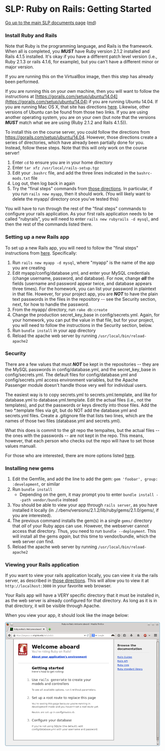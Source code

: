 SLP: Ruby on Rails: Getting Started
===================================

[Go up to the main SLP documents page](index.html) ([md](index.md))

### Install Ruby and Rails

Note that Ruby is the programming language, and Rails is the framework.  When all is completed, you ***MUST*** have Ruby version 2.1.2 installed and Rails 4.1.5 installed.  It's okay if you have a different patch level version (i.e., Ruby 2.1.3 or rails 4.1.6, for example), but you can't have a different minor or major version.

If you are running this on the VirtualBox image, then this step has already been performed.

If you are running this on your *own* machine, then you will want to follow the instructions at [https://gorails.com/setup/ubuntu/14.04](https://gorails.com/setup/ubuntu/14.04) if you are running Ubuntu 14.04.  If you are running Mac OS X, that site has directions [here](https://gorails.com/setup/osx).  Likewise, other versions of Ubuntu can be found from those two links.  If you are using another operating system, you are on your own (but note that the versions ***MUST*** match what we are using (Ruby 2.1.2 and Rails 4.1.5)).

To install this on the course server, you could follow the directions from https://gorails.com/setup/ubuntu/14.04.  However, those directions create a series of directories, which have already been partially done for you.  Instead, follow these steps.  Note that this will only work on the course server!

1. Enter `cd` to ensure you are in your home directory
2. Enter `tar xfz /usr/local/rails-setup.tgz`
3. Edit your `.bashrc` file, and add the three lines indicated in the `bashrc-mods.txt` file
4. Log out, then log back in again
5. Try the "final steps" commands from [those directions](https://gorails.com/setup/ubuntu/14.04).  In particular, if you run `rails new myapp`, then it should work.  (You will likely want to delete the myapp/ directory once you've tested this)

You will have to run through the rest of the "final steps" commands to configure your rails application.  As your first rails application needs to be called "rubyrails", you will need to enter `rails new rubyrails -d mysql`, and then the rest of the commands listed there.

### Setting up a new Rails app

To set up a new Rails app, you will need to follow the "final steps" instructions from [here](https://gorails.com/setup/ubuntu/14.04).  Specifically:

1. Run `rails new myapp -d mysql`, where "myapp" is the name of the app you are creating
2. Edit myapp/config/database.yml, and enter your MySQL credentials (change username, password, and database).  For now, change ***all*** the fields (username and password appear twice, and database appears three times).  For the homework, you can list your password in plaintext in that file.  However, for your project app, you are ***NOT*** to have the plain text passwords in the files in the repository -- see the Security section, next, for how to handle the password.
3. From the myapp/ directory, run `rake db:create`
4. Change the production secret\_key\_base in config/secrets.yml.  Again, for your homework, you can put the value in that file, but for your project, you will need to follow the instructions in the Security section, below.
5. Run `bundle install` in your app directory
6. Reload the apache web server by running `/usr/local/bin/reload-apache2`

### Security

There are a few values that must ***NOT*** be kept in the repositories -- they are the MySQL passwords in config/database.yml, and the secret\_key\_base in config/secrets.yml.  The default files for config/database.yml and config/secrets.yml access environment variables, but the Apache Passenger module doesn't handle those very well for individual users.

The easiest way is to copy secrets.yml to secrets.yml.template, and like for database.yml to database.yml.template.  Edit the actual files (i.e., not the templates), and put the passwords or keys directly into those files.  Add the two *.template files via git, but do NOT add the database.yml and secrets.yml files.  Create a .gitignore file that lists two lines, which are the names of those two files (database.yml and secrets.yml).

What this does is commit to the git repo the tempaltes, but the actual files -- the ones with the passwords -- are not kept in the repo.  This means, however, that each person who checks out the repo will have to set those values manuall.

For those who are interested, there are more options listed [here](http://railsapps.github.io/rails-environment-variables.html).


### Installing new gems

1. Edit the Gemfile, and add the line to add the gem: `gem 'foobar', group: :development`, or similar
2. Run `bundle install`
    - Depending on the gem, it may prompt you to enter `bundle install --path vendor/bundle` instead
3. You should be able to view your app through `rails server`, as you have installed it locally (in ./.rbenv/versions/2.1.2/lib/ruby/gems/2.1.0/gems/, if you are interested).
4. The previous command installs the gem(s) in a single `gems/` directory that *all* of your Ruby apps can use.  However, the webserver cannot access that directory.  Thus, you need to run `bundle --deployment`.  This will install all the gems *again*, but this time to vendor/bundle, which the web server *can* find.
4. Reload the apache web server by running `/usr/local/bin/reload-apache2`

### Viewing your Rails application

If you want to view your rails application locally, you can view it via the rails server, as described in [those directions](https://gorails.com/setup/ubuntu/14.04).  This will allow you to view it at `http://localhost:3000` in your favorite web browser.

Your Rails app will have a VERY specific directory that it must be installed in, as the web server is already configured for that directory.  As long as it is in that directory, it will be visible through Apache.

When you view your app, it should look like the image below:

![](images/rails-initial.png)
